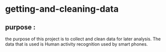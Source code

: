 # getting-and-cleaning-data 

## purpose :
the purpose of this project is to collect and clean data for later analysis. The data that is used is Human activity recognition used by smart phones.


